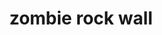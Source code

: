 ---
pid: pt422
title: zombie rock wall
location_transcription: pen threetee park
coordinates: "[-75.128996382685, 39.966135271658]"
zipcode: 
gen_neighborhood: 
neighborhood: 
outside_phl: 
age: '6'
age_range: 6-13
instagram: 
image_file_name: pt_422.jpg
proposal_transcription: 
topic: Unknown
topic_summary: '0'
type: Interactive
keywords_other: Zombies
credit: Brigid Mcateer
image_labels: 
twitter: 
facebook: 
permalink: "/monuments/pt422/"
layout: item-page
---